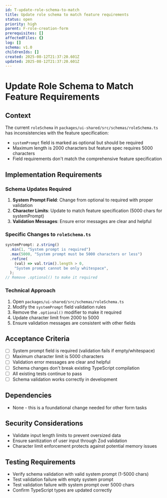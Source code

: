 ```yaml
---
id: T-update-role-schema-to-match
title: Update role schema to match feature requirements
status: open
priority: high
parent: F-role-creation-form
prerequisites: []
affectedFiles: {}
log: []
schema: v1.0
childrenIds: []
created: 2025-08-12T21:37:20.601Z
updated: 2025-08-12T21:37:20.601Z
---
```


# Update Role Schema to Match Feature Requirements

## Context

The current `roleSchema` in `packages/ui-shared/src/schemas/roleSchema.ts` has inconsistencies with the feature specification:

- `systemPrompt` field is marked as optional but should be required
- Maximum length is 2000 characters but feature spec requires 5000 characters
- Field requirements don't match the comprehensive feature specification

## Implementation Requirements

### Schema Updates Required

1. **System Prompt Field**: Change from optional to required with proper validation
2. **Character Limits**: Update to match feature specification (5000 chars for systemPrompt)
3. **Validation Messages**: Ensure error messages are clear and helpful

### Specific Changes to `roleSchema.ts`

```typescript
systemPrompt: z.string()
  .min(1, "System prompt is required")
  .max(5000, "System prompt must be 5000 characters or less")
  .refine(
    (val) => val.trim().length > 0,
    "System prompt cannot be only whitespace",
  );
// Remove .optional() to make it required
```

### Technical Approach

1. Open `packages/ui-shared/src/schemas/roleSchema.ts`
2. Modify the `systemPrompt` field validation rules
3. Remove the `.optional()` modifier to make it required
4. Update character limit from 2000 to 5000
5. Ensure validation messages are consistent with other fields

## Acceptance Criteria

- [ ] System prompt field is required (validation fails if empty/whitespace)
- [ ] Maximum character limit is 5000 characters
- [ ] Validation error messages are clear and helpful
- [ ] Schema changes don't break existing TypeScript compilation
- [ ] All existing tests continue to pass
- [ ] Schema validation works correctly in development

## Dependencies

- None - this is a foundational change needed for other form tasks

## Security Considerations

- Validate input length limits to prevent oversized data
- Ensure sanitization of user input through Zod validation
- Character limit enforcement protects against potential memory issues

## Testing Requirements

- Verify schema validation with valid system prompt (1-5000 chars)
- Test validation failure with empty system prompt
- Test validation failure with system prompt over 5000 chars
- Confirm TypeScript types are updated correctly
